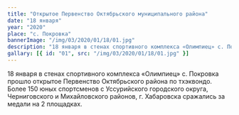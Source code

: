 ```yaml
---
title: "Открытое Первенство Октябрьского муниципального района"
date: "18 января"
year: "2020"
place: "с. Покровка"
bannerImage: "/img/03/2020/01/18/01.jpg"
description: "18 января в стенах спортивного комплекса «Олимпиец» с. Покровка прошло открытое Первенство Октябрьского района по тхэквондо. Более 150 юных спортсменов с Уссурийского городского округа, Черниговского и Михайловского районов, г. Хабаровска сражались за медали на 2 площадках."
gallary: [{ id: "01", src: "/img/03/2020/01/18/01.jpg" }]
---
```


18 января в стенах спортивного комплекса «Олимпиец» с. Покровка прошло открытое Первенство Октябрьского района по тхэквондо. Более 150 юных спортсменов с Уссурийского городского округа, Черниговского и Михайловского районов, г. Хабаровска сражались за медали на 2 площадках.
